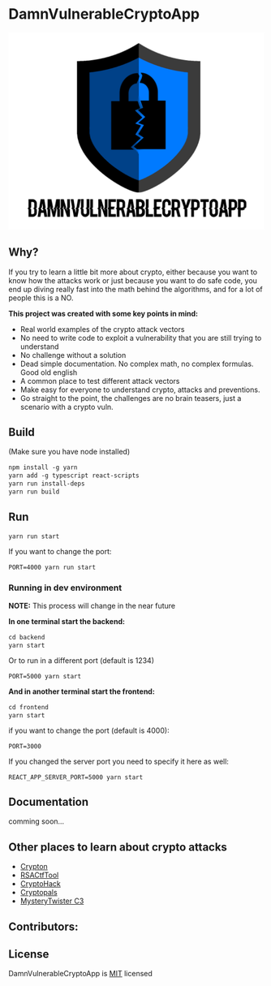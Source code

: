 # DamnVulnerableCryptoApp

![Logo](/frontend/src/Images/logo.png)

## Why?

If you try to learn a little bit more about crypto, either because you want to know how the attacks work or just because you want to do safe code, you end up diving really fast into the math behind the algorithms, and for a lot of people this is a NO.

**This project was created with some key points in mind:**
* Real world examples of the crypto attack vectors
* No need to write code to exploit a vulnerability that you are still trying to understand
* No challenge without a solution
* Dead simple documentation. No complex math, no complex formulas. Good old english
* A common place to test different attack vectors
* Make easy for everyone to understand crypto, attacks and preventions.
* Go straight to the point, the challenges are no brain teasers, just a scenario with a crypto vuln. 


## Build

(Make sure you have node installed)

```
npm install -g yarn 
yarn add -g typescript react-scripts
yarn run install-deps
yarn run build
```

## Run

```
yarn run start
```

If you want to change the port:
```
PORT=4000 yarn run start
```

### Running in dev environment

**NOTE:** This process will change in the near future

**In one terminal start the backend:**
```
cd backend 
yarn start
```
Or to run in a different port (default is 1234)
```
PORT=5000 yarn start
```

**And in another terminal start the frontend:**
```
cd frontend
yarn start
```


if you want to change the port (default is 4000):
```
PORT=3000
```
If you changed the server port you need to specify it here as well:
```
REACT_APP_SERVER_PORT=5000 yarn start
```


## Documentation
comming soon...

## Other places to learn about crypto attacks
* [Crypton](https://github.com/ashutosh1206/Crypton)
* [RSACtfTool](https://github.com/Ganapati/RsaCtfTool)
* [CryptoHack](http://cryptohack.org/)
* [Cryptopals](https://cryptopals.com/)
* [MysteryTwister C3](https://www.mysterytwisterc3.org/en/)

## Contributors:

## License

DamnVulnerableCryptoApp is [MIT](https://tldrlegal.com/license/mit-license) licensed 





